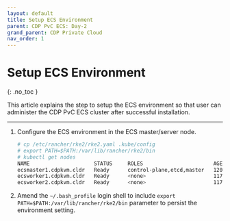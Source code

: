 ```yaml
---
layout: default
title: Setup ECS Environment
parent: CDP PvC ECS: Day-2
grand_parent: CDP Private Cloud
nav_order: 1
---
```


# Setup ECS Environment
{: .no_toc }

This article explains the step to setup the ECS environment so that user can administer the CDP PvC ECS cluster after successful installation.

---

1. Configure the ECS environment in the ECS master/server node.

    ```bash
    # cp /etc/rancher/rke2/rke2.yaml .kube/config
    # export PATH=$PATH:/var/lib/rancher/rke2/bin
    # kubectl get nodes
    NAME                     STATUS     ROLES                       AGE    VERSION
    ecsmaster1.cdpkvm.cldr   Ready      control-plane,etcd,master   120m   v1.21.8+rke2r2
    ecsworker1.cdpkvm.cldr   Ready      <none>                      117m   v1.21.8+rke2r2
    ecsworker2.cdpkvm.cldr   Ready      <none>                      117m   v1.21.8+rke2r2
    ```
    
2. Amend the `~/.bash_profile` login shell to include `export PATH=$PATH:/var/lib/rancher/rke2/bin` parameter to persist the environment setting.   